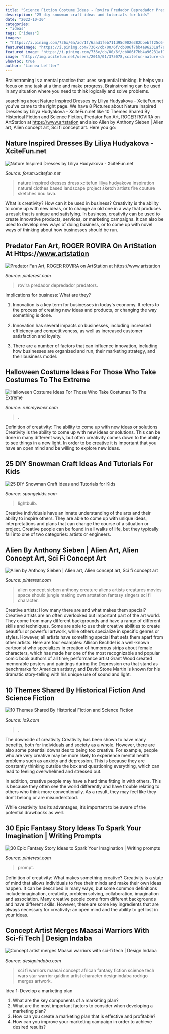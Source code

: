 ```yaml
---
title: "Science Fiction Costume Ideas ~ Rovira Predador Depredador Predators"
description: "25 diy snowman craft ideas and tutorials for kids"
date: "2022-10-30"
categories:
- "ideas"
tags: ["ideas"]
images:
- "https://i.pinimg.com/736x/6a/ad/1f/6aad1feb711d95d902e382bbebff25c6--alien-concept-concept-art.jpg"
featuredImage: "https://i.pinimg.com/736x/cb/00/6f/cb006f7bb4a96231af7ad5a69a46e5de.jpg"
featured_image: "https://i.pinimg.com/736x/cb/00/6f/cb006f7bb4a96231af7ad5a69a46e5de.jpg"
image: "http://img.xcitefun.net/users/2015/01/375078,xcitefun-nature-dress-12.jpg"
ShowToc: true
author: "Linnea Leffler"
---
```



Brainstroming is a mental practice that uses sequential thinking. It helps you focus on one task at a time and make progress. Brainstroming can be used in any situation where you need to think logically and solve problems.

	

		
searching about Nature Inspired Dresses by Liliya Hudyakova - XciteFun.net you've came to the right page. We have 8 Pictures about Nature Inspired Dresses by Liliya Hudyakova - XciteFun.net like 10 Themes Shared By Historical Fiction and Science Fiction, Predator Fan Art, ROGER ROVIRA on ArtStation at https://www.artstation and also Alien by Anthony Sieben | Alien art, Alien concept art, Sci fi concept art. Here you go:
		
    
## Nature Inspired Dresses By Liliya Hudyakova - XciteFun.net

<img loading=lazy src="http://img.xcitefun.net/users/2015/01/375078,xcitefun-nature-dress-12.jpg" onerror="this.onerror=null;this.src='https://tse1.mm.bing.net/th?id=OIP.Olsg_GaVCk0lGofLknX8HgHaFj&amp;pid=15.1';" alt="Nature Inspired Dresses by Liliya Hudyakova - XciteFun.net">

_Source: forum.xcitefun.net_

>nature inspired dresses dress xcitefun liliya hudyakova inspiration natural clothes based landscape project sketch artists fire couture sketches που lava. 

	

What is creativity? How can it be used in business?
Creativity is the ability to come up with new ideas, or to change an old one in a way that produces a result that is unique and satisfying. In business, creativity can be used to create innovative products, services, or marketing campaigns. It can also be used to develop new ways of doing business, or to come up with novel ways of thinking about how businesses should be run.

    
## Predator Fan Art, ROGER ROVIRA On ArtStation At Https://www.artstation

<img loading=lazy src="https://i.pinimg.com/736x/cb/00/6f/cb006f7bb4a96231af7ad5a69a46e5de.jpg" onerror="this.onerror=null;this.src='https://tse3.mm.bing.net/th?id=OIP.MLo6qE7U6Cj2I9EpLGsDmQHaKe&amp;pid=15.1';" alt="Predator Fan Art, ROGER ROVIRA on ArtStation at https://www.artstation">

_Source: pinterest.com_

>rovira predador depredador predators. 

	

Implications for business: What are they?
1. Innovation is a key term for businesses in today's economy. It refers to the process of creating new ideas and products, or changing the way something is done.
2. Innovation has several impacts on businesses, including increased efficiency and competitiveness, as well as increased customer satisfaction and loyalty.

3. There are a number of factors that can influence innovation, including how businesses are organized and run, their marketing strategy, and their business model.

    
## Halloween Costume Ideas For Those Who Take Costumes To The Extreme

<img loading=lazy src="https://ruinmyweek.com/wp-content/uploads/2019/09/tk-halloween-costume-ideas-for-people-who-like-taking-their-costumes-to-the-extreme-17.jpg" onerror="this.onerror=null;this.src='https://tse1.mm.bing.net/th?id=OIP.zBHRdt8pUjPynheKY4LCUQHaLn&amp;pid=15.1';" alt="Halloween Costume Ideas For Those Who Take Costumes To The Extreme">

_Source: ruinmyweek.com_

>. 

	

Definition of creativity: The ability to come up with new ideas or solutions
Creativity is the ability to come up with new ideas or solutions. This can be done in many different ways, but often creativity comes down to the ability to see things in a new light. In order to be creative it is important that you have an open mind and be willing to explore new ideas.

    
## 25 DIY Snowman Craft Ideas And Tutorials For Kids

<img loading=lazy src="https://spongekids.com/wp-content/uploads/2016/12/diy-snowman/24-diy-snowman-crafts-for-kids.jpg" onerror="this.onerror=null;this.src='https://tse1.mm.bing.net/th?id=OIP.y5_UlIUsIvCaSnE0SlqBaQHaLH&amp;pid=15.1';" alt="25 DIY Snowman Craft Ideas and Tutorials for Kids">

_Source: spongekids.com_

>lightbulb. 

	

Creative individuals have an innate understanding of the arts and their ability to inspire others. They are able to come up with unique ideas, interpretations and plans that can change the course of a situation or project. Creative people can be found in all walks of life, but they typically fall into one of two categories: artists or engineers.

    
## Alien By Anthony Sieben | Alien Art, Alien Concept Art, Sci Fi Concept Art

<img loading=lazy src="https://i.pinimg.com/736x/6a/ad/1f/6aad1feb711d95d902e382bbebff25c6--alien-concept-concept-art.jpg" onerror="this.onerror=null;this.src='https://tse2.mm.bing.net/th?id=OIP.Qe5iM4qBH8CS_uIHELzFfgHaNK&amp;pid=15.1';" alt="Alien by Anthony Sieben | Alien art, Alien concept art, Sci fi concept art">

_Source: pinterest.com_

>alien concept sieben anthony creature aliens artists creatures movies space should jungle making own artstation fantasy singers sci fi character. 

	

Creative artists: How many there are and what makes them special?
Creative artists are an often overlooked but important part of the art world. They come from many different backgrounds and have a range of different skills and techniques. Some are able to use their creative abilities to create beautiful or powerful artwork, while others specialize in specific genres or styles. However, all artists have something special that sets them apart from other artists. Here are four examples: 
Allison Bechdel is a well-known cartoonist who specializes in creation of humorous strips about female characters, which has made her one of the most recognizable and popular comic book authors of all time; performance artist Grant Wood created memorable posters and paintings during the Depression era that stand as benchmarks for American artistry; and David Stone Martin is known for his dramatic story-telling with his unique use of sound and light.

    
## 10 Themes Shared By Historical Fiction And Science Fiction

<img loading=lazy src="https://i.kinja-img.com/gawker-media/image/upload/s--4V58hr9F--/c_fill,fl_progressive,g_center,h_900,q_80,w_1600/18lpglgjj3faojpg.jpg" onerror="this.onerror=null;this.src='https://tse2.mm.bing.net/th?id=OIP.1KbHEGvk-EwhdNOX123-3wHaEK&amp;pid=15.1';" alt="10 Themes Shared By Historical Fiction and Science Fiction">

_Source: io9.com_

>. 

	

The downside of creativity
Creativity has been shown to have many benefits, both for individuals and society as a whole. However, there are also some potential downsides to being too creative.
For example, people who are very creative may be more likely to experience mental health problems such as anxiety and depression. This is because they are constantly thinking outside the box and questioning everything, which can lead to feeling overwhelmed and stressed out.

In addition, creative people may have a hard time fitting in with others. This is because they often see the world differently and have trouble relating to others who think more conventionally. As a result, they may feel like they don’t belong or are misunderstood.

While creativity has its advantages, it’s important to be aware of the potential drawbacks as well.

    
## 30 Epic Fantasy Story Ideas To Spark Your Imagination | Writing Prompts

<img loading=lazy src="https://i.pinimg.com/736x/44/24/83/442483b485942077e12042c83b3a9ce7.jpg" onerror="this.onerror=null;this.src='https://tse3.mm.bing.net/th?id=OIP.xR4yrzMqAB6FRQ-5IXvQ5AHaLH&amp;pid=15.1';" alt="30 Epic Fantasy Story Ideas to Spark Your Imagination | Writing prompts">

_Source: pinterest.com_

>prompt. 

	

Definition of creativity: What makes something creative?
Creativity is a state of mind that allows individuals to free their minds and make their own ideas happen. It can be described in many ways, but some common definitions include:imagination, creativity, problem solving, collaboration, imagination and association. 
Many creative people come from different backgrounds and have different skills. However, there are some key ingredients that are always necessary for creativity: an open mind and the ability to get lost in your ideas.

    
## Concept Artist Merges Maasai Warriors With Sci-fi Tech | Design Indaba

<img loading=lazy src="https://www.designindaba.com/sites/default/files/node/news/21559/gallery/rodrigo-galdino-warrior-3.jpg" onerror="this.onerror=null;this.src='https://tse2.mm.bing.net/th?id=OIP.-ZKxN-2acjfmZD_yCBlPhQHaLc&amp;pid=15.1';" alt="Concept artist merges Maasai warriors with sci-fi tech | Design Indaba">

_Source: designindaba.com_

>sci fi warriors maasai concept african fantasy fiction science tech wars star warrior galdino artist character designindaba rodrigo merges artwork. 

	

Idea 1: Develop a marketing plan
1. What are the key components of a marketing plan? 
2. What are the most important factors to consider when developing a marketing plan? 
3. How can you create a marketing plan that is effective and profitable? 
4. How can you improve your marketing campaign in order to achieve desired results?

